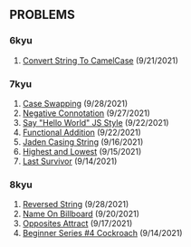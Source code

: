 ## PROBLEMS

### 6kyu
1. [Convert String To CamelCase](https://github.com/bethh56/codewars/blob/main/6kyu/ConvertStringToCamelCase.js) (9/21/2021)
### 7kyu
1. [Case Swapping](https://github.com/bethh56/codewars/blob/main/7kyu/CaseSwapping.js) (9/28/2021)
1. [Negative Connotation](https://github.com/bethh56/codewars/blob/main/7kyu/NegativeConnotation.js) (9/27/2021)
1. [Say "Hello World" JS Style](https://github.com/bethh56/codewars/blob/main/7kyu/SayHelloWorld.js) (9/22/2021)
1. [Functional Addition](https://github.com/bethh56/codewars/blob/main/7kyu/FunctionalAddition.js) (9/22/2021)
1. [Jaden Casing String](https://github.com/bethh56/codewars/blob/main/7kyu/JadenCasingStrings.js) (9/16/2021)
1. [Highest and Lowest](https://github.com/bethh56/codewars/blob/main/7kyu/HighestAndLowest.js) (9/15/2021)
1. [Last Survivor](https://github.com/bethh56/codewars/blob/main/7kyu/LastSurvivor.js) (9/14/2021)

### 8kyu
1. [Reversed String](https://github.com/bethh56/codewars/blob/main/8kyu/ReversedString.js) (9/28/2021)
1. [Name On Billboard](https://github.com/bethh56/codewars/blob/main/8kyu/NameOnBillboard.js) (9/20/2021)
1. [Opposites Attract](https://github.com/bethh56/codewars/blob/main/8kyu/OppositesAttract.js) (9/17/2021)
1. [Beginner Series #4 Cockroach](https://github.com/bethh56/codewars/blob/main/8kyu/Cockroach.js) (9/14/2021)

